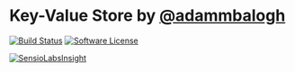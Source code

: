 # Key-Value Store by [@adammbalogh](http://twitter.com/adammbalogh)

[![Build Status](https://travis-ci.org/adammbalogh/key-value-store.svg?style=flat)](https://travis-ci.org/adammbalogh/key-value-store)
[![Software License](https://img.shields.io/badge/license-MIT-blue.svg?style=flat)](LICENSE)

[![SensioLabsInsight](https://insight.sensiolabs.com/projects/f1ddb443-d2a1-499a-926a-060cdecd4100/small.png)](https://insight.sensiolabs.com/projects/f1ddb443-d2a1-499a-926a-060cdecd4100)
